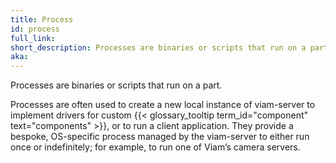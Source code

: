 ```yaml
---
title: Process
id: process
full_link:
short_description: Processes are binaries or scripts that run on a part.
aka:
---
```


Processes are binaries or scripts that run on a part.

Processes are often used to create a new local instance of viam-server to implement drivers for custom {{< glossary_tooltip term_id="component" text="components" >}}, or to run a client application. They provide a bespoke, OS-specific process managed by the viam-server to either run once or indefinitely; for example, to run one of Viam’s camera servers.
